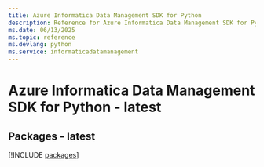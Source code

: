 ```yaml
---
title: Azure Informatica Data Management SDK for Python
description: Reference for Azure Informatica Data Management SDK for Python
ms.date: 06/13/2025
ms.topic: reference
ms.devlang: python
ms.service: informaticadatamanagement
---
```

# Azure Informatica Data Management SDK for Python - latest
## Packages - latest
[!INCLUDE [packages](informatica-data-management-index.md)]